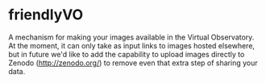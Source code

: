 # friendlyVO
A mechanism for making your images available in the Virtual Observatory. At the moment, it can only take as input links to images hosted elsewhere, but in future we'd like to add the capability to upload images directly to Zenodo (http://zenodo.org/) to remove even that extra step of sharing your data. 

